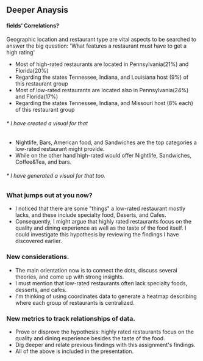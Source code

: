 
## Deeper Anaysis
#### fields’ Correlations?
  Geographic location and restaurant type are vital aspects to be searched to answer the big question: 'What features a restaurant must have to get a high rating'  
  - Most of high-rated restaurants are located in Pennsylvania(21%) and Florida(20%)
  - Regarding the states Tennessee, Indiana, and Louisiana host (9%) of this restaurant group
  - Most of low-rated restaurants are located also in Pennsylvania(24%) and Florida(17%)
  - Regarding the states Tennessee, Indiana, and Missouri host (8% each) of this restaurant group

###### * I have created a visual for that
  - Nightlife, Bars, American food, and Sandwiches are the top categories a low-rated restaurant might provide.
  - While on the other hand high-rated would offer Nightlife, Sandwiches, Coffee&Tea, and bars.
###### * I have generated a visual for that too.

### What jumps out at you now?
  - I noticed that there are some "things" a low-rated restaurant mostly lacks, and these include specialty food, Deserts, and Cafes.
  - Consequently, I might argue that highly rated restaurants focus on the quality and dining experience as well as the taste of the food itself. I could investigate this hypothesis by reviewing the findings I have discovered earlier.
### New considerations.
  - The main orientation now is to connect the dots, discuss several theories, and come up with strong insights.
  - I must mention that low-rated restaurants often lack specialty foods, desserts, and cafes.
  - I'm thinking of using coordinates data to generate a heatmap describing where each group of restaurants is centralized.

### New metrics to track relationships of data.
  - Prove or disprove the hypothesis: highly rated restaurants focus on the quality and dining experience besides the taste of the food.
  - Dig deeper and relate previous findings with this assignment's findings.
  - All of the above is included in the presentation.
